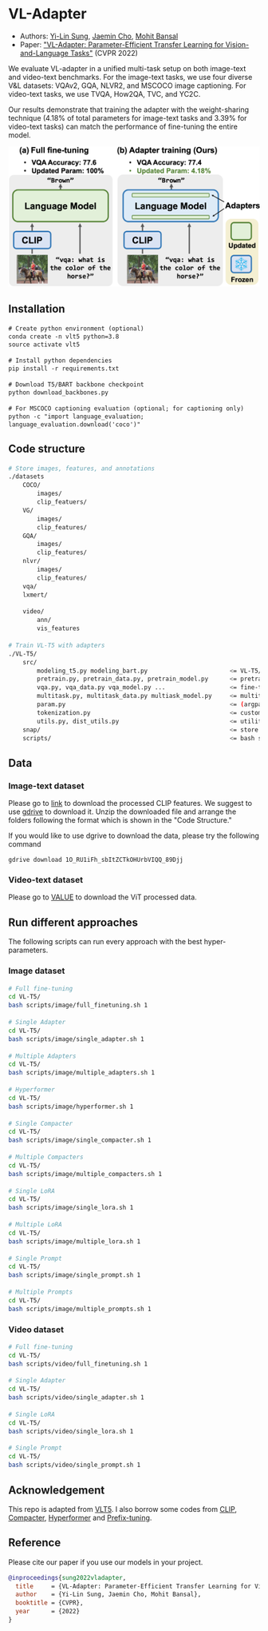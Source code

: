 # VL-Adapter

* Authors: [Yi-Lin Sung](https://ylsung.github.io/), [Jaemin Cho](https://j-min.io/), [Mohit Bansal](https://www.cs.unc.edu/~mbansal/)
* Paper: ["VL-Adapter: Parameter-Efficient Transfer Learning for Vision-and-Language Tasks"](https://arxiv.org/abs/2112.06825) (CVPR 2022)

We evaluate VL-adapter in a unified multi-task
setup on both image-text and video-text benchmarks. For the image-text tasks, we use four diverse V&L datasets: VQAv2, GQA, NLVR2, and MSCOCO image captioning. For video-text tasks, we use TVQA, How2QA, TVC, and YC2C. 

Our results demonstrate that training the adapter with the weight-sharing technique (4.18% of total parameters for image-text tasks and 3.39% for video-text tasks) can match
the performance of fine-tuning the entire model.

![](assets/vl_adapter_teaser.png)

## Installation

```
# Create python environment (optional)
conda create -n vlt5 python=3.8
source activate vlt5

# Install python dependencies
pip install -r requirements.txt

# Download T5/BART backbone checkpoint
python download_backbones.py

# For MSCOCO captioning evaluation (optional; for captioning only)
python -c "import language_evaluation; language_evaluation.download('coco')"
```

## Code structure
```bash
# Store images, features, and annotations
./datasets
    COCO/
        images/
        clip_featuers/
    VG/
        images/
        clip_features/
    GQA/
        images/
        clip_features/
    nlvr/
        images/
        clip_features/
    vqa/
    lxmert/

    video/
        ann/
        vis_features

# Train VL-T5 with adapters
./VL-T5/
    src/
        modeling_t5.py modeling_bart.py                       <= VL-T5/VL-BART model classes
        pretrain.py, pretrain_data.py, pretrain_model.py      <= pretraining
        vqa.py, vqa_data.py vqa_model.py ...                  <= fine-tuning on downstream tasks (ex. VQA, GQA, NLVR2)
        multitask.py, multitask_data.py multiask_model.py     <= multitask learning on 7 downstream tasks
        param.py                                              <= (argparse) configuration
        tokenization.py                                       <= custom tokenizer
        utils.py, dist_utils.py                               <= utility functions
    snap/                                                     <= store weight checkpoints
    scripts/                                                  <= bash scripts for pretraining and finetuning
```

## Data

### Image-text dataset
Please go to [link](https://drive.google.com/file/d/1O_RU1iFh_sbItZCTkOHUrbVIQQ_89Djj/view?usp=sharing) to download the processed CLIP features. We suggest to use [gdrive](https://github.com/prasmussen/gdrive) to download it. Unzip the downloaded file and arrange the folders following the format which is shown in the "Code Structure."

If you would like to use dgrive to download the data, please try the following command

```
gdrive download 1O_RU1iFh_sbItZCTkOHUrbVIQQ_89Djj
```

### Video-text dataset
Please go to [VALUE](https://github.com/VALUE-Leaderboard/DataRelease) to download the ViT processed data.

## Run different approaches
The following scripts can run every approach with the best hyper-parameters.

### Image dataset

```bash
# Full fine-tuning
cd VL-T5/
bash scripts/image/full_finetuning.sh 1

# Single Adapter
cd VL-T5/
bash scripts/image/single_adapter.sh 1

# Multiple Adapters
cd VL-T5/
bash scripts/image/multiple_adapters.sh 1

# Hyperformer
cd VL-T5/
bash scripts/image/hyperformer.sh 1

# Single Compacter
cd VL-T5/
bash scripts/image/single_compacter.sh 1

# Multiple Compacters
cd VL-T5/
bash scripts/image/multiple_compacters.sh 1

# Single LoRA
cd VL-T5/
bash scripts/image/single_lora.sh 1

# Multiple LoRA
cd VL-T5/
bash scripts/image/multiple_lora.sh 1

# Single Prompt
cd VL-T5/
bash scripts/image/single_prompt.sh 1

# Multiple Prompts
cd VL-T5/
bash scripts/image/multiple_prompts.sh 1
```

### Video dataset

```bash
# Full fine-tuning
cd VL-T5/
bash scripts/video/full_finetuning.sh 1

# Single Adapter
cd VL-T5/
bash scripts/video/single_adapter.sh 1

# Single LoRA
cd VL-T5/
bash scripts/video/single_lora.sh 1

# Single Prompt
cd VL-T5/
bash scripts/video/single_prompt.sh 1

```


## Acknowledgement

This repo is adapted from [VLT5](https://github.com/j-min/VL-T5). I also borrow some codes from [CLIP](https://github.com/openai/CLIP), [Compacter](https://github.com/ylsung/compacter), [Hyperformer](https://github.com/rabeehk/hyperformer) and [Prefix-tuning](https://github.com/XiangLi1999/PrefixTuning).


## Reference

Please cite our paper if you use our models in your project.

```bibtex
@inproceedings{sung2022vladapter,
  title     = {VL-Adapter: Parameter-Efficient Transfer Learning for Vision-and-Language Tasks},
  author    = {Yi-Lin Sung, Jaemin Cho, Mohit Bansal},
  booktitle = {CVPR},
  year      = {2022}
}
```